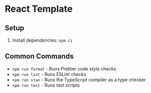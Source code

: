 # React Template

## Setup
1. Install dependencies: `npm ci`

## Common Commands
* `npm run format` - Runs Prettier code style checks
* `npm run lint` - Runs ESLint checks
* `npm run stan` - Runs the TypeScript compiler as a type checker
* `npm run test` - Runs test scripts
